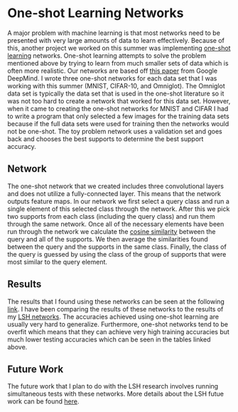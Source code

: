 # One-shot Learning Networks

A major problem with machine learning is that most networks need to be presented with very large amounts of data to learn effectively. Because of this, another project we worked on this summer was implementing [one-shot learning] networks. One-shot learning attempts to solve the problem mentioned above by trying to learn from much smaller sets of data which is often more realistic. Our networks are based off [this paper] from Google DeepMind. I wrote three one-shot networks for each data set that I was working with this summer (MNIST, CIFAR-10, and Omniglot). The Omniglot data set is typically the data set that is used in the one-shot literature so it was not too hard to create a network that worked for this data set. However, when it came to creating the one-shot networks for MNIST and CIFAR I had to write a program that only selected a few images for the training data sets because if the full data sets were used for training then the networks would not be one-shot. The toy problem network uses a validation set and goes back and chooses the best supports to determine the best support accuracy.

## Network

The one-shot network that we created includes three convolutional layers and does not utilize a fully-connected layer. This means that the network outputs feature maps. In our network we first select a query class and run a single element of this selected class through the network. After this we pick two supports from each class (including the query class) and run them through the same network. Once all of the necessary elements have been run through the network we calculate the [cosine similarity] between the query and all of the supports. We then average the similarities found between the query and the supports in the same class. Finally, the class of the query is guessed by using the class of the group of supports that were most similar to the query element. 

## Results

The results that I found using these networks can be seen at the following [link]. I have been comparing the results of these networks to the results of my [LSH networks]. The accuracies achieved using one-shot learning are usually very hard to generalize. Furthermore, one-shot networks tend to be overfit which means that they can achieve very high training accuracies but much lower testing accuracies which can be seen in the tables linked above. 

## Future Work 

The future work that I plan to do with the LSH research involves running simultaneous tests with these networks. More details about the LSH futue work can be found [here].  

[cosine similarity]: https://en.wikipedia.org/wiki/Cosine_similarity
[one-shot learning]: https://en.wikipedia.org/wiki/One-shot_learning
[LSH one-shot accuracies]: https://github.com/slancas1/budapest_research/tree/master/LSH
[this paper]: https://github.com/slancas1/budapest_research/blob/master/papers/OneShotLearning1.pdf
[link]: https://docs.google.com/a/nd.edu/spreadsheets/d/1e_XAS9H61Q7nniCcwsgHAG-JApPW_IJv_6JAgzxbGMw/edit?usp=drive_web
[LSH networks]: https://github.com/slancas1/budapest_research/tree/master/LSH
[here]: https://github.com/slancas1/budapest_research/tree/master/LSH
